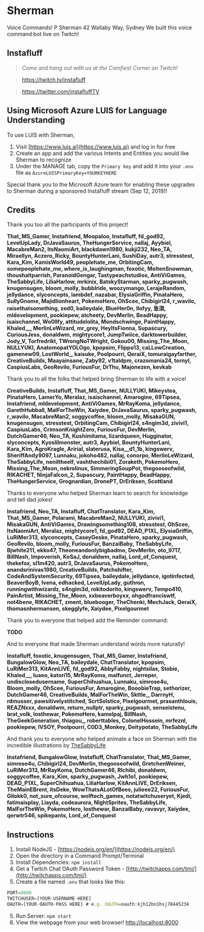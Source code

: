 # Sherman
Voice Commands! P Sherman 42 Wallaby Way, Sydney
We built this voice command bot live on Twitch!

## Instafluff ##
> *Come and hang out with us at the Comfiest Corner on Twitch!*

> https://twitch.tv/instafluff

> https://twitter.com/instafluffTV

## Using Microsoft Azure LUIS for Language Understanding ##

To use LUIS with Sherman,
1. Visit [https://www.luis.ai](https://www.luis.ai) and log in for free
2. Create an app and add the various Intents and Entities you would like Sherman to recognize
3. Under the MANAGE tab, copy the `Primary key` and add it into your `.env` file as `AzureLUISPrimaryKey=YOURKEYHERE`

Special thank you to the Microsoft Azure team for enabling these upgrades to Sherman during a sponsored Instafluff stream (Sep 12, 2019)!

## Credits ##
Thank you too all the participants of this project!

**That_MS_Gamer, Instafriend, Moopaloo, Instafluff, fd_god92, LevelUpLady, DrJavaSaurus, TheHungerService, nallaj, Ayybiel, MacabreMan2, ItsNaomiArt, blackdawn1980, kukji232, Neo_TA, Miraellyn, Aczero_Ricky, BountyHunterLani, SushiDay, autr3, stresstest, Kara_Kim, KamisWorld49, peoplehate_me, OrbitingCam, somepeoplehate_me, where_is_laughingman, foxotic, MoltenSnowman, thoushaltparrish, ParanoidGengar, Tastypeachstudios, AntiViGames, TheSabbyLife, LiliaHarlow, mrkinix, BatskyStarman, sparky_pugwash, knugensugen, bloom_molly, bubblride, woozymango, LerajeRandom, jellydance, slyconcepts, lambdef, nazabar, ElysiaGriffin, PinataHero, SullyGnome, Majidlionheart, PokemoHero, OhScee, Chibigirl24, r_wavilo, raisethatsomething, zed0, baileydale, BlueHer0n, llofyy, 急須, mldevelopment, pookiepew, atcheety, DevMerlin, BeadHappy, isaischannel, Wo0llfy, attitudelolita, Mondschwinge, PaintHappy, Khaled__, MerlinLeWizard, mr_grey, HeyItsFionna, Supascury, CuriousJess, donaldwm, mightycore1, JumpTwiice, darktowerbuilder, Jody_V, Torfredrikt, TWrongNoTWright, Gokou00, Missing_The_Moon, NULLYUKI, AnatomopatYOLOgo, kpopsim, Flippo13, caLLowCreation, gamenew09, LostWorld_, kaisuke, Poolpourri, QeraiX, tomuraigayfarther, CreativeBuilds, Maayainsane, Zaby92, v1taldpm, crazomania24, tornyl, CaspiusLabs, GeoRevilo, FuriousFur, DrThu, Majonezen, kevkab**

Thank you to all the folks that helped bring Sherman to life with a voice!

**CreativeBuilds, Instafluff, That_MS_Gamer, NULLYUKI, Mikeystea, PinataHero, LamerYo, Meralaz, isaischannel, Amarogine, 69Tipsea, Instafriend, mldevelopment, AntiViGames, MrRayKoma, jellydance, GarethHubball, MalForTheWin, Xaiydee, DrJavaSaurus, sparky_pugwash, r_wavilo, MacabreMan2, soggycoffee, bloom_molly, MisakaGUN, knugensugen, stresstest, OrbitingCam, Chibigirl24, s4ngim3d, zivivi1, CaspiusLabs, CrimsonKnightZero, FuriousFur, DevMerlin, DutchGamer46, Neo_TA, Kushimitama, lizardqueen, Hugginator, slyconcepts, Kyoslilmonster, autr3, Ayybiel, BountyHunterLani, Kara_Kim, AgroKragle, Aririal, slaterusa, Kisa__d1_1b, kingswerv, SheriffAndy9097, Lunnaku, jokoho482, nallaj, conorpo, MerlinLeWizard, TheSabbyLife, neniltheelf, vashthechibi01, Zoraketh, PokemoHero, Missing_The_Moon, nekrolinux, SimmeringSoupPot, thegooseofwild, RIKACHET, NinjaFalcon_2, Supascury, PaintHappy, BeadHappy, TheHungerService, Grognardian, DronePT, DrEriksen, Scottland**

Thanks to everyone who helped Sherman learn to search for knowledge and tell dad jokes!

**Instafriend, Neo_TA, Instafluff, ChatTranslator, Kara_Kim, That_MS_Gamer, Polarami, MacabreMan2, NULLYUKI, zivivi1, MisakaGUN, AntiViGames, Drawingsomething108, stresstest, OhScee, ItsNaomiArt, Meralaz, mightycore1, fd_god92, DEAD_P1XL, ElysiaGriffin, LuRiMer313, slyconcepts, CaseyGeske, PinataHero, sparky_pugwash, GeoRevilo, bloom_molly, FuriousFur, BanzaiBaby, TheSabbyLife, Bjwhite211, ekko47, Theoneandonlybigbadmo, DevMerlin, oto_9717, BillNash, Impoverish, KoSaJ, donaldwm, nallaj, Lord_of_Conquest, thekefox, sl1m420, autr3, DrJavaSaurus, PokemoHero, anandsrinivas1980, CreativeBuilds, Patchshifter, CodeAndSystemSecurity, 69Tipsea, baileydale, jellydance, igotinfected, BeaverBoyB, Ivena, edhacked, LevelUpLady, guthron, runningwithwizardz, s4ngim3d, rokitodorito, kingswerv, Tempo410, PainArtist, Missing_The_Moon, xxbeaverboyxx, ohgodfranciswtf, not4bene, RIKACHET, zment, bluebooger, TheChenki, MechJack, QeraiX, thomasnhermansen, skegglyfe, Xaiydee, Pixelgourmet**

Thank you to everyone that helped add the Reminder command:

**TODO**

And to everyone that made Sherman understand words more naturally!

**Instafluff, foxotic, knugensugen, That_MS_Gamer, Instafriend, BungalowGlow, Neo_TA, baileydale, ChatTranslator, kpopsim, LuRiMer313, KitAnnLIVE, fd_god92, AbbyFabby, nightsilas, Stobie, Khaled__, luaeo, katori15, MrRayKoma, malfunct, Jerreper, undisclosedusername, SuperChihuahua, Lunnaku, simrose4u, Bloom_molly, OhScee, FuriousFur, Amarogine, BooobieTrap, sethorizer, DutchGamer46, CreativeBuilds, MalForTheWin, Skttle_, DarrnyH, rdmusser, pawsitivelystitched, ScrtSolstice, Pixelgourmet, prasanthlouis, REAZNxxx, donaldwm, return_nullptr, sparky_pugwash, senseistenu, brat_volk, losthewar, PokemoHero, kamelpaj, BillNash, TheGeekGeneration, thiagou_, roberttables, ColonelHossein, mrfeznl, pookiepew, IVSOY, Poolpourri, C0D3_Monkey, Deitypotato, TheSabbyLife**

And thank you to everyone who helped animate a face on Sherman with the incredible illustrations by [TheSabbyLife](http://twitch.tv/TheSabbyLife)

**Instafriend, BungalowGlow, Instafluff, ChatTranslator, That_MS_Gamer, simrose4u, Chibigirl24, DevMerlin, thegooseofwild, GretchenWeiner, LuRiMer313, MrRayKoma, DutchGamer46, Rlchibi, donaldwm, soggycoffee, Kara_Kim, sparky_pugwash, Jwh1o1, pookiepew, DEAD_P1XL, SuperChihuahua, LiliaHarlow, KitAnnLIVE, DrEriksen, TheMainEBrent, itsDeke, WowThatsALotOfBees, julieee22, FuriousFur, Gilokk0, not_sure_ofcourse, wolftech_games, notatwitchuseryet, Kjedi, fatimaisplay, Liayda, codeaurora, NlghtSprites, TheSabbyLife, MalForTheWin, PokemoHero, losthewar, BanzaiBaby, ravavyr, Xaiydee, qerwtr546, spikepants, Lord_of_Conquest**

## Instructions ##

1. Install NodeJS - [https://nodejs.org/en/](https://nodejs.org/en/)
2. Open the directory in a Command Prompt/Terminal
3. Install Dependencies: `npm install`
4. Get a Twitch Chat OAuth Password Token - [http://twitchapps.com/tmi/](http://twitchapps.com/tmi/)
4. Create a file named `.env` that looks like this:
```javascript
PORT=8000
TWITCHUSER=[YOUR-USERNAME-HERE]
OAUTH=[YOUR-OAUTH-PASS HERE] # e.g. OAUTH=oauth:kjh12bn1hsj78445234
```
5. Run Server: `npm start`
6. View the webpage from your web browser! [http://localhost:8000](http://localhost:8000)
